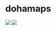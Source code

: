# dohamaps

[![](https://img.shields.io/badge/pypi-v1.0.0-brightgreen)]()
[![](https://img.shields.io/badge/dohamaps-v1.0.0-brightgreen)]()
